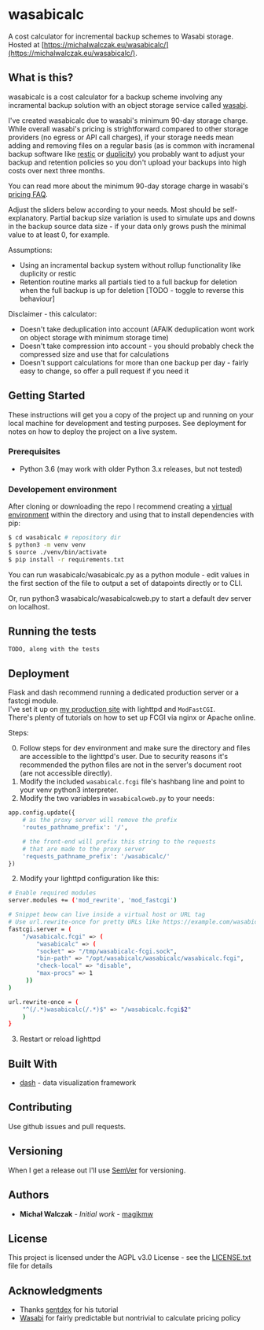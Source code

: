 # wasabicalc

A cost calculator for incremental backup schemes to Wasabi storage.  
Hosted at [https://michalwalczak.eu/wasabicalc/](https://michalwalczak.eu/wasabicalc/).

## What is this?

wasabicalc is a cost calculator for a backup scheme involving any incramental backup solution with an object storage service called [wasabi](https://wasabi.com/).

I've created wasabicalc due to wasabi's minimum 90-day storage charge. While overall wasabi's pricing is strightforward compared to other storage providers (no egress or API call charges), if your storage needs mean adding and removing files on a regular basis (as is common with incramenal backup software like [restic](https://restic.net/) or [duplicity](http://duplicity.nongnu.org/)) you probably want to adjust your backup and retention policies so you don't upload your backups into high costs over next three months.

You can read more about the minimum 90-day storage charge in wasabi's [pricing FAQ](https://wasabi.com/pricing/pricing-faqs/).

Adjust the sliders below according to your needs. Most should be self-explanatory. Partial backup size variation is used to simulate ups and downs in the backup source data size - if your data only grows push the minimal value to at least 0, for example.

Assumptions:
- Using an incramental backup system without rollup functionality like duplicity or restic
- Retention routine marks all partials tied to a full backup for deletion when the full backup is up for deletion [TODO - toggle to reverse this behaviour]

Disclaimer - this calculator:
- Doesn't take deduplication into account (AFAIK deduplication wont work on object storage with minimum storage time)
- Doesn't take compression into account - you should probably check the compressed size and use that for calculations
- Doesn't support calculations for more than one backup per day - fairly easy to change, so offer a pull request if you need it

## Getting Started

These instructions will get you a copy of the project up and running on your local machine for development and testing purposes. See deployment for notes on how to deploy the project on a live system.

### Prerequisites

* Python 3.6 (may work with older Python 3.x releases, but not tested)

### Developement environment

After cloning or downloading the repo I recommend creating a [virtual environment](https://docs.python.org/3.6/tutorial/venv.html) within the directory and using that to install dependencies with pip:

``` bash
$ cd wasabicalc # repository dir
$ python3 -m venv venv
$ source ./venv/bin/activate
$ pip install -r requirements.txt
```

You can run wasabicalc/wasabicalc.py as a python module - edit values in the first section of the file to output a set of datapoints directly or to CLI.

Or, run python3 wasabicalc/wasabicalcweb.py to start a default dev server on localhost.

## Running the tests

```
TODO, along with the tests
```

## Deployment

Flask and dash recommend running a dedicated production server or a fastcgi module.  
I've set it up on [my production site](https://michalwalczak.eu/wasabicalc/) with lighttpd and `ModFastCGI`.  
There's plenty of tutorials on how to set up FCGI via nginx or Apache online.

Steps:

0. Follow steps for dev environment and make sure the directory and files are accessible to the lighttpd's user. Due to security reasons it's recommended the python files are not in the server's document root (are not accessible directly).
1. Modify the included `wasabicalc.fcgi` file's hashbang line and point to your venv python3 interpreter.
2. Modify the two variables in `wasabicalcweb.py` to your needs:
``` python
app.config.update({
    # as the proxy server will remove the prefix
    'routes_pathname_prefix': '/',

    # the front-end will prefix this string to the requests
    # that are made to the proxy server
    'requests_pathname_prefix': '/wasabicalc/'
})
```
2. Modify your lighttpd configuration like this:

``` bash
# Enable required modules
server.modules += ('mod_rewrite', 'mod_fastcgi')

# Snippet beow can live inside a virtual host or URL tag
# Use url.rewrite-once for pretty URLs like https://example.com/wasabicalc/
fastcgi.server = (
    "/wasabicalc.fcgi" => (
        "wasabicalc" => (
        "socket" => "/tmp/wasabicalc-fcgi.sock",
        "bin-path" => "/opt/wasabicalc/wasabicalc/wasabicalc.fcgi",
        "check-local" => "disable",
        "max-procs" => 1
     ))
)

url.rewrite-once = (
    "^(/.*)wasabicalc(/.*)$" => "/wasabicalc.fcgi$2"
    )
}
```

3. Restart or reload lighttpd

## Built With

* [dash](https://dash.plot.ly/) - data visualization framework

## Contributing

Use github issues and pull requests.

## Versioning

When I get a release out I'll use [SemVer](http://semver.org/) for versioning.

## Authors

* **Michał Walczak** - *Initial work* - [magikmw](https://github.com/magikmw)

## License

This project is licensed under the AGPL v3.0 License - see the [LICENSE.txt](LICENSE.txt) file for details

## Acknowledgments

* Thanks [sentdex](https://www.youtube.com/watch?v=wv2MXJIdKRY) for his tutorial
* [Wasabi](https://wasabi.com/) for fairly predictable but nontrivial to calculate pricing policy
